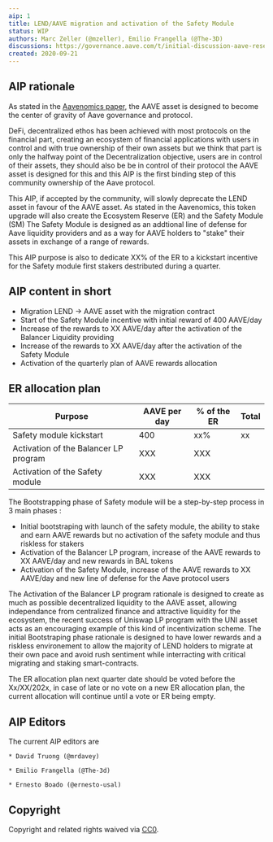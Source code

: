 ```yaml
---
aip: 1
title: LEND/AAVE migration and activation of the Safety Module
status: WIP
authors: Marc Zeller (@mzeller), Emilio Frangella (@The-3D)
discussions: https://governance.aave.com/t/initial-discussion-aave-reserve-emission-for-safety-and-ecosystem-incentives/85/60
created: 2020-09-21
---
```


## AIP rationale

As stated in the [Aavenomics paper](https://aave.com/Aavenomics.pdf), the AAVE asset is designed to become the center of gravity of Aave governance and protocol.


DeFi, decentralized ethos has been achieved with most protocols on the financial part, creating an ecosystem of financial applications with users in control and with true ownership of their own assets
but we think that part is only the halfway point of the Decentralization objective, users are in control of their assets, they should also be be in control of their protocol the AAVE asset is designed for this
and this AIP is the first binding step of this community ownership of the Aave protocol.


This AIP, if accepted by the community, will slowly deprecate the LEND asset in favour of the AAVE asset.
As stated in the Aavenomics, this token upgrade will also create the Ecosystem Reserve (ER) and the Safety Module (SM)
The Safety Module is designed as an addtional line of defense for Aave liquidity providers and as a way for AAVE holders to "stake" their assets in exchange of a range of rewards.


This AIP purpose is also to dedicate XX% of the ER to a kickstart incentive for the Safety module first stakers destributed during a quarter.

## AIP content in short

- Migration LEND -> AAVE asset with the migration contract
- Start of the Safety Module incentive with initial reward of 400 AAVE/day
- Increase of the rewards to XX AAVE/day after the activation of the Balancer Liquidity providing
- Increase of the rewards to XX AAVE/day after the activation of the Safety Module
- Activation of the quarterly plan of AAVE rewards allocation

## ER allocation plan

| Purpose | AAVE per day | % of the ER | Total |
|-|-|-|-|
|Safety module kickstart | 400 | xx% | xx |
|Activation of the Balancer LP program | XXX | XXX |
|Activation of the Safety module | XXX| XXX |

The Bootstrapping phase of Safety module will be a step-by-step process in 3 main phases : 
- Initial bootstraping with launch of the safety module, the ability to stake and earn AAVE rewards but no activation of the safety module and thus riskless for stakers
- Activation of the Balancer LP program, increase of the AAVE rewards to XX AAVE/day and new rewards in BAL tokens
- Activation of the Safety Module, increase of the AAVE rewards to XX AAVE/day and new line of defense for the Aave protocol users

The Activation of the Balancer LP program rationale is designed to create as much as possible decentralized liquidity to the AAVE asset, allowing independance from centralized finance and attractive liquidity for the ecosystem, the recent success of Uniswap LP program with the UNI asset acts as an encouraging example of this kind of incentivization scheme. 
The initial Bootstraping phase rationale is designed to have lower rewards and a riskless environement to allow the majority of LEND holders to migrate at their own pace and avoid rush sentiment while interracting with critical migrating and staking smart-contracts.

The ER allocation plan next quarter date should be voted before the Xx/XX/202x, in case of late or no vote on a new ER allocation plan, the current allocation will continue until a vote or ER being empty.

## AIP Editors

The current AIP editors are

`* David Truong (@mrdavey)`

`* Emilio Frangella (@The-3d)`

`* Ernesto Boado (@ernesto-usal)`

## Copyright

Copyright and related rights waived via [CC0](https://creativecommons.org/publicdomain/zero/1.0/).
